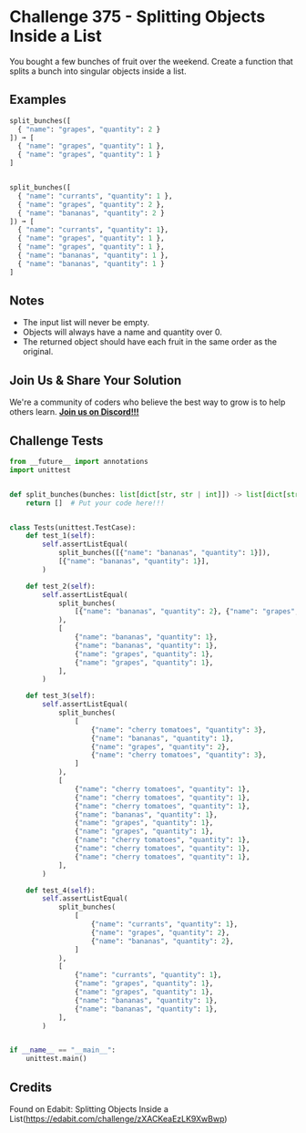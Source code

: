 # Challenge 375 - Splitting Objects Inside a List

You bought a few bunches of fruit over the weekend. Create a function that splits a bunch into singular objects inside a list.

## Examples
```python
split_bunches([
  { "name": "grapes", "quantity": 2 }
]) ➞ [
  { "name": "grapes", "quantity": 1 },
  { "name": "grapes", "quantity": 1 }
]


split_bunches([
  { "name": "currants", "quantity": 1 },
  { "name": "grapes", "quantity": 2 },
  { "name": "bananas", "quantity": 2 }
]) ➞ [
  { "name": "currants", "quantity": 1},
  { "name": "grapes", "quantity": 1 },
  { "name": "grapes", "quantity": 1 },
  { "name": "bananas", "quantity": 1 },
  { "name": "bananas", "quantity": 1 }
]
```
## Notes

- The input list will never be empty.
- Objects will always have a name and quantity over 0.
- The returned object should have each fruit in the same order as the original.

## Join Us & Share Your Solution

We're a community of coders who believe the best way to grow is to help others learn. **[Join us on Discord!!!](https://discord.gg/sfHykntuGy)**

## Challenge Tests
```python
from __future__ import annotations
import unittest


def split_bunches(bunches: list[dict[str, str | int]]) -> list[dict[str, str | int]]:
    return []  # Put your code here!!!


class Tests(unittest.TestCase):
    def test_1(self):
        self.assertListEqual(
            split_bunches([{"name": "bananas", "quantity": 1}]),
            [{"name": "bananas", "quantity": 1}],
        )

    def test_2(self):
        self.assertListEqual(
            split_bunches(
                [{"name": "bananas", "quantity": 2}, {"name": "grapes", "quantity": 2}]
            ),
            [
                {"name": "bananas", "quantity": 1},
                {"name": "bananas", "quantity": 1},
                {"name": "grapes", "quantity": 1},
                {"name": "grapes", "quantity": 1},
            ],
        )

    def test_3(self):
        self.assertListEqual(
            split_bunches(
                [
                    {"name": "cherry tomatoes", "quantity": 3},
                    {"name": "bananas", "quantity": 1},
                    {"name": "grapes", "quantity": 2},
                    {"name": "cherry tomatoes", "quantity": 3},
                ]
            ),
            [
                {"name": "cherry tomatoes", "quantity": 1},
                {"name": "cherry tomatoes", "quantity": 1},
                {"name": "cherry tomatoes", "quantity": 1},
                {"name": "bananas", "quantity": 1},
                {"name": "grapes", "quantity": 1},
                {"name": "grapes", "quantity": 1},
                {"name": "cherry tomatoes", "quantity": 1},
                {"name": "cherry tomatoes", "quantity": 1},
                {"name": "cherry tomatoes", "quantity": 1},
            ],
        )

    def test_4(self):
        self.assertListEqual(
            split_bunches(
                [
                    {"name": "currants", "quantity": 1},
                    {"name": "grapes", "quantity": 2},
                    {"name": "bananas", "quantity": 2},
                ]
            ),
            [
                {"name": "currants", "quantity": 1},
                {"name": "grapes", "quantity": 1},
                {"name": "grapes", "quantity": 1},
                {"name": "bananas", "quantity": 1},
                {"name": "bananas", "quantity": 1},
            ],
        )


if __name__ == "__main__":
    unittest.main()
```
## Credits

Found on Edabit: Splitting Objects Inside a List(https://edabit.com/challenge/zXACKeaEzLK9XwBwp)
